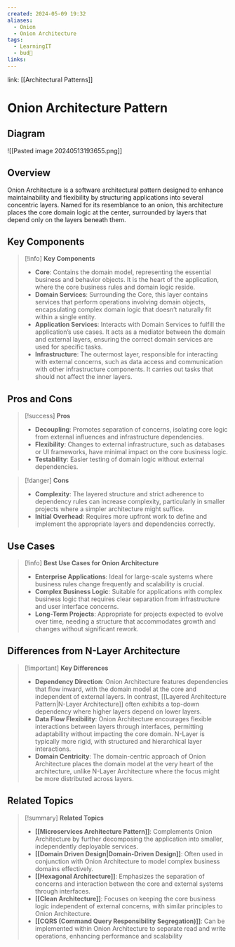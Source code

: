 ```yaml
---
created: 2024-05-09 19:32
aliases:
  - Onion
  - Onion Architecture
tags:
  - LearningIT
  - bud🌿
links:
---
```


link: [[Architectural Patterns]]

# Onion Architecture Pattern

## Diagram

![[Pasted image 20240513193655.png]]

## Overview

Onion Architecture is a software architectural pattern designed to enhance maintainability and flexibility by structuring applications into several concentric layers. Named for its resemblance to an onion, this architecture places the core domain logic at the center, surrounded by layers that depend only on the layers beneath them.

## Key Components

> [!info] **Key Components**
> 
> - **Core**: Contains the domain model, representing the essential business and behavior objects. It is the heart of the application, where the core business rules and domain logic reside.
> - **Domain Services**: Surrounding the Core, this layer contains services that perform operations involving domain objects, encapsulating complex domain logic that doesn’t naturally fit within a single entity.
> - **Application Services**: Interacts with Domain Services to fulfill the application’s use cases. It acts as a mediator between the domain and external layers, ensuring the correct domain services are used for specific tasks.
> - **Infrastructure**: The outermost layer, responsible for interacting with external concerns, such as data access and communication with other infrastructure components. It carries out tasks that should not affect the inner layers.

## Pros and Cons

> [!success] **Pros**
> 
> - **Decoupling**: Promotes separation of concerns, isolating core logic from external influences and infrastructure dependencies.
> - **Flexibility**: Changes to external infrastructure, such as databases or UI frameworks, have minimal impact on the core business logic.
> - **Testability**: Easier testing of domain logic without external dependencies.

> [!danger] **Cons**
> 
> - **Complexity**: The layered structure and strict adherence to dependency rules can increase complexity, particularly in smaller projects where a simpler architecture might suffice.
> - **Initial Overhead**: Requires more upfront work to define and implement the appropriate layers and dependencies correctly.

## Use Cases

> [!info] **Best Use Cases for Onion Architecture**
> 
> - **Enterprise Applications**: Ideal for large-scale systems where business rules change frequently and scalability is crucial.
> - **Complex Business Logic**: Suitable for applications with complex business logic that requires clear separation from infrastructure and user interface concerns.
> - **Long-Term Projects**: Appropriate for projects expected to evolve over time, needing a structure that accommodates growth and changes without significant rework.

## Differences from N-Layer Architecture

> [!important] **Key Differences**
> 
> - **Dependency Direction**: Onion Architecture features dependencies that flow inward, with the domain model at the core and independent of external layers. In contrast, [[Layered Architecture Pattern|N-Layer Architecture]] often exhibits a top-down dependency where higher layers depend on lower layers.
> - **Data Flow Flexibility**: Onion Architecture encourages flexible interactions between layers through interfaces, permitting adaptability without impacting the core domain. N-Layer is typically more rigid, with structured and hierarchical layer interactions.
> - **Domain Centricity**: The domain-centric approach of Onion Architecture places the domain model at the very heart of the architecture, unlike N-Layer Architecture where the focus might be more distributed across layers.

## Related Topics

> [!summary] **Related Topics**
> 
> - **[[Microservices Architecture Pattern]]**: Complements Onion Architecture by further decomposing the application into smaller, independently deployable services.
> - **[[Domain Driven Design|Domain-Driven Design]]**: Often used in conjunction with Onion Architecture to model complex business domains effectively.
> - **[[Hexagonal Architecture]]**: Emphasizes the separation of concerns and interaction between the core and external systems through interfaces.
> - **[[Clean Architecture]]**: Focuses on keeping the core business logic independent of external concerns, with similar principles to Onion Architecture.
> - **[[CQRS (Command Query Responsibility Segregation)]]**: Can be implemented within Onion Architecture to separate read and write operations, enhancing performance and scalability